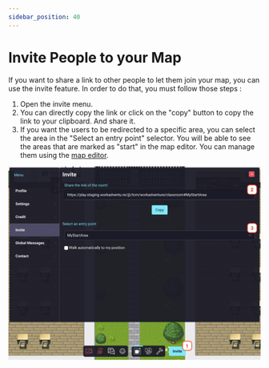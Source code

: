 ```yaml
---
sidebar_position: 40
---
```


# Invite People to your Map

If you want to share a link to other people to let them join your map, you can use the invite feature.
In order to do that, you must follow those steps :

1. Open the invite menu.
2. You can directly copy the link or click on the "copy" button to copy the link to your clipboard. And share it.
3. If you want the users to be redirected to a specific area, you can select the area in the "Select an entry point" selector.
   You will be able to see the areas that are marked as "start" in the map editor. You can manage them using the [map editor](tiled-editor/entry-exit.md).

![Invite menu](./images/invite.png)
